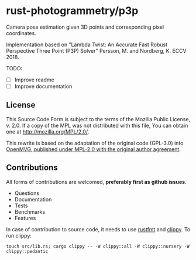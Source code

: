 # rust-photogrammetry/p3p

Camera pose estimation given 3D points and corresponding pixel coordinates.

Implementation based on
"Lambda Twist: An Accurate Fast Robust Perspective Three Point (P3P) Solver"
Persson, M. and Nordberg, K. ECCV 2018.

TODO:
 - [ ] Improve readme
 - [ ] Improve documentation

## License

This Source Code Form is subject to the terms of the Mozilla Public License, v. 2.0.
If a copy of the MPL was not distributed with this file,
You can obtain one at http://mozilla.org/MPL/2.0/.

This rewrite is based on the adaptation of the original code (GPL-3.0)
into [OpenMVG, published under MPL-2.0 with the original author agreement][p3p-openmvg].

[p3p-openmvg]: https://github.com/openMVG/openMVG/pull/1500

## Contributions

All forms of contributions are welcomed, **preferably first as github issues**.

- Questions
- Documentation
- Tests
- Benchmarks
- Features

In case of contribution to source code,
it needs to use [rustfmt][rustfmt] and [clippy][clippy].
To run clippy:

```
touch src/lib.rs; cargo clippy -- -W clippy::all -W clippy::nursery -W clippy::pedantic
```

[rustfmt]: https://github.com/rust-lang/rustfmt
[clippy]: https://github.com/rust-lang/rust-clippy
